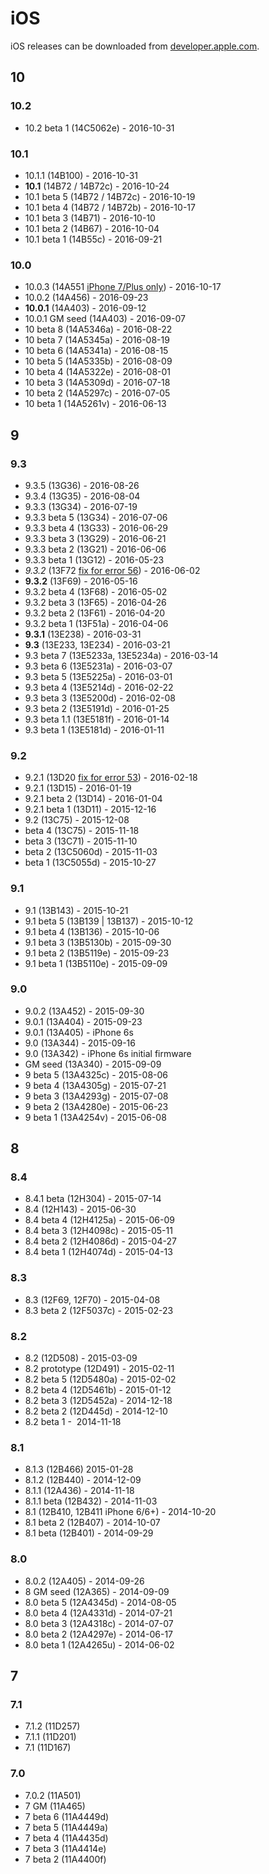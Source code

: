 # iOS

iOS releases can be downloaded from [developer.apple.com][1].

## 10

### 10.2

- 10.2 beta 1 (14C5062e) - 2016-10-31

### 10.1

- 10.1.1 (14B100) - 2016-10-31
- **10.1** (14B72 / 14B72c) - 2016-10-24
- 10.1 beta 5 (14B72 / 14B72c) - 2016-10-19
- 10.1 beta 4 (14B72 / 14B72b) - 2016-10-17
- 10.1 beta 3 (14B71) - 2016-10-10
- 10.1 beta 2 (14B67) - 2016-10-04
- 10.1 beta 1 (14B55c) - 2016-09-21

### 10.0

- 10.0.3 (14A551 [iPhone 7/Plus only](4)) -  2016-10-17
- 10.0.2 (14A456) - 2016-09-23
- **10.0.1** (14A403) - 2016-09-12
- 10.0.1 GM seed (14A403) - 2016-09-07
- 10 beta 8 (14A5346a) - 2016-08-22
- 10 beta 7 (14A5345a) - 2016-08-19
- 10 beta 6 (14A5341a) - 2016-08-15
- 10 beta 5 (14A5335b) - 2016-08-09
- 10 beta 4 (14A5322e) - 2016-08-01
- 10 beta 3 (14A5309d) - 2016-07-18
- 10 beta 2 (14A5297c) - 2016-07-05
- 10 beta 1 (14A5261v) - 2016-06-13

## 9

### 9.3

- 9.3.5 (13G36) - 2016-08-26
- 9.3.4 (13G35) - 2016-08-04
- 9.3.3 (13G34) - 2016-07-19
- 9.3.3 beta 5 (13G34) - 2016-07-06
- 9.3.3 beta 4 (13G33) - 2016-06-29
- 9.3.3 beta 3 (13G29) - 2016-06-21
- 9.3.3 beta 2 (13G21) - 2016-06-06
- 9.3.3 beta 1 (13G12) - 2016-05-23
- _9.3.2_ (13F72 [fix for error 56][3]) - 2016-06-02
- **9.3.2** (13F69) - 2016-05-16
- 9.3.2 beta 4 (13F68) - 2016-05-02
- 9.3.2 beta 3 (13F65) - 2016-04-26
- 9.3.2 beta 2 (13F61) - 2016-04-20
- 9.3.2 beta 1 (13F51a) - 2016-04-06
- **9.3.1** (13E238) - 2016-03-31
- **9.3** (13E233, 13E234) - 2016-03-21
- 9.3 beta 7 (13E5233a, 13E5234a) - 2016-03-14
- 9.3 beta 6 (13E5231a) - 2016-03-07
- 9.3 beta 5 (13E5225a) - 2016-03-01
- 9.3 beta 4 (13E5214d) - 2016-02-22
- 9.3 beta 3 (13E5200d) - 2016-02-08
- 9.3 beta 2 (13E5191d) - 2016-01-25
- 9.3 beta 1.1 (13E5181f) - 2016-01-14
- 9.3 beta 1 (13E5181d) - 2016-01-11

### 9.2

- 9.2.1 (13D20 [fix for error 53][2]) - 2016-02-18
- 9.2.1 (13D15) - 2016-01-19
- 9.2.1 beta 2 (13D14) - 2016-01-04
- 9.2.1 beta 1 (13D11) - 2015-12-16
- 9.2 (13C75) - 2015-12-08
- beta 4 (13C75) - 2015-11-18
- beta 3 (13C71) - 2015-11-10
- beta 2 (13C5060d) - 2015-11-03
- beta 1 (13C5055d) - 2015-10-27

### 9.1

- 9.1 (13B143) - 2015-10-21
- 9.1 beta 5 (13B139 | 13B137) - 2015-10-12
- 9.1 beta 4 (13B136) - 2015-10-06
- 9.1 beta 3 (13B5130b) - 2015-09-30
- 9.1 beta 2 (13B5119e) - 2015-09-23
- 9.1 beta 1 (13B5110e) - 2015-09-09

### 9.0

- 9.0.2 (13A452) - 2015-09-30
- 9.0.1 (13A404) - 2015-09-23
- 9.0.1 (13A405) - iPhone 6s
- 9.0 (13A344) - 2015-09-16
- 9.0 (13A342) - iPhone 6s initial firmware
- GM seed (13A340) - 2015-09-09
- 9 beta 5 (13A4325c) - 2015-08-06
- 9 beta 4 (13A4305g) - 2015-07-21
- 9 beta 3 (13A4293g) - 2015-07-08
- 9 beta 2 (13A4280e) - 2015-06-23
- 9 beta 1 (13A4254v) - 2015-06-08

## 8

### 8.4

- 8.4.1 beta (12H304) - 2015-07-14
- 8.4 (12H143) - 2015-06-30
- 8.4 beta 4 (12H4125a) - 2015-06-09
- 8.4 beta 3 (12H4098c) - 2015-05-11
- 8.4 beta 2 (12H4086d) - 2015-04-27
- 8.4 beta 1 (12H4074d) - 2015-04-13

### 8.3

- 8.3 (12F69, 12F70) - 2015-04-08
- 8.3 beta 2 (12F5037c) - 2015-02-23

### 8.2

- 8.2 (12D508) - 2015-03-09
- 8.2 prototype (12D491) - 2015-02-11
- 8.2 beta 5 (12D5480a) - 2015-02-02
- 8.2 beta 4 (12D5461b) - 2015-01-12
- 8.2 beta 3 (12D5452a) - 2014-12-18
- 8.2 beta 2 (12D445d) - 2014-12-10
- 8.2 beta 1 -  2014-11-18

### 8.1

- 8.1.3 (12B466) 2015-01-28
- 8.1.2 (12B440) - 2014-12-09
- 8.1.1 (12A436) - 2014-11-18
- 8.1.1 beta (12B432) - 2014-11-03
- 8.1 (12B410, 12B411 iPhone 6/6+) - 2014-10-20
- 8.1 beta 2 (12B407) - 2014-10-07
- 8.1 beta (12B401) - 2014-09-29

### 8.0

- 8.0.2 (12A405) - 2014-09-26
- 8 GM seed (12A365) - 2014-09-09
- 8.0 beta 5 (12A4345d) - 2014-08-05
- 8.0 beta 4 (12A4331d) - 2014-07-21
- 8.0 beta 3 (12A4318c) - 2014-07-07
- 8.0 beta 2 (12A4297e) - 2014-06-17
- 8.0 beta 1 (12A4265u) - 2014-06-02

## 7

### 7.1

- 7.1.2 (11D257)
- 7.1.1 (11D201)
- 7.1 (11D167)

### 7.0

- 7.0.2 (11A501)
- 7 GM (11A465)
- 7 beta 6 (11A4449d)
- 7 beta 5 (11A4449a)
- 7 beta 4 (11A4435d)
- 7 beta 3 (11A4414e)
- 7 beta 2 (11A4400f)

[1]:	https://developer.apple.com/ios/download/
[2]:	http://osxdaily.com/2016/02/18/ios-9-2-1-13d20-for-iphone-ipsw-fix-error-53/
[3]:	http://www.macrumors.com/2016/06/02/apple-releases-ios-9-3-2-for-9-7-ipad-pro/
[4]:	http://www.forbes.com/sites/amitchowdhry/2016/10/17/apple-ios-10-0-3-update/#51aa9ae97d53
